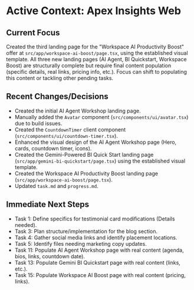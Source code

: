 # Active Context: Apex Insights Web

## Current Focus

Created the third landing page for the "Workspace AI Productivity Boost" offer at `src/app/workspace-ai-boost/page.tsx`, using the established visual template. All three new landing pages (AI Agent, BI Quickstart, Workspace Boost) are structurally complete but require final content population (specific details, real links, pricing info, etc.). Focus can shift to populating this content or tackling other pending tasks.

## Recent Changes/Decisions

*   Created the initial AI Agent Workshop landing page.
*   Manually added the `Avatar` component (`src/components/ui/avatar.tsx`) due to build issues.
*   Created the `CountdownTimer` client component (`src/components/ui/countdown-timer.tsx`).
*   Enhanced the visual design of the AI Agent Workshop page (Hero, cards, countdown timer, icons).
*   Created the Gemini-Powered BI Quick Start landing page (`src/app/gemini-bi-quickstart/page.tsx`) using the established visual template.
*   Created the Workspace AI Productivity Boost landing page (`src/app/workspace-ai-boost/page.tsx`).
*   Updated `task.md` and `progress.md`.

## Immediate Next Steps

*   Task 1: Define specifics for testimonial card modifications (Details needed).
*   Task 3: Plan structure/implementation for the blog section.
*   Task 4: Gather social media links and identify placement locations.
*   Task 5: Identify files needing marketing copy updates.
*   Task 11: Populate AI Agent Workshop page with real content (agenda, bios, links, countdown date).
*   Task 13: Populate Gemini BI Quickstart page with real content (links, etc.).
*   Task 15: Populate Workspace AI Boost page with real content (pricing, links). 